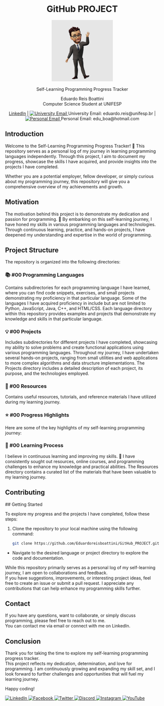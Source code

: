 <h1 align="center">GitHub PROJECT</h1>

<p align="center">
  <img src="./ICONS/Project_Logo.jpg" alt="Project Logo" width="200" height="200">
</p>

<p align="center">
  Self-Learning Programming Progress Tracker
</p>

<p align="center">
  Eduardo Reis Boattini<br>
  Computer Science Student at UNIFESP
</p>

<p align="center">
  <a href="https://linkedin.com/in/eduardoreisboattini">LinkedIn</a> |
  <a href="mailto:eduardo.reis@unifesp.br">
    <img src="./ICONS/email_icon.png" alt="University Email" width="16" height="16">
  </a> University Email: eduardo.reis@unifesp.br |
  <a href="mailto:edu_boa@hotmail.com">
    <img src="./ICONS/email_icon.png" alt="Personal Email" width="16" height="16">
  </a> Personal Email: edu_boa@hotmail.com
</p>


<h2>Introduction</h2>

Welcome to the Self-Learning Programming Progress Tracker! 🚀 This repository serves as a personal log of my journey in learning programming languages independently. Through this project, I aim to document my progress, showcase the skills I have acquired, and provide insights into the projects I have completed.

Whether you are a potential employer, fellow developer, or simply curious about my programming journey, this repository will give you a comprehensive overview of my achievements and growth.

<h2>Motivation</h2>

The motivation behind this project is to demonstrate my dedication and passion for programming. 
💪 By embarking on this self-learning journey, I have honed my skills in various programming languages and technologies. 
Through continuous learning, practice, and hands-on projects, I have deepened my understanding and expertise in the world of programming.

<h2>Project Structure</h2>

The repository is organized into the following directories:

<h3>📚 #00 Programming Languages</h3>

Contains subdirectories for each programming language I have learned, where you can find code snippets, exercises, and small projects demonstrating my proficiency in that particular language. Some of the languages I have acquired proficiency in include but are not limited to Python, JavaScript, Java, C++, and HTML/CSS. Each language directory within this repository provides examples and projects that demonstrate my knowledge and skills in that particular language.

<h3>💡 #00 Projects</h3>

Includes subdirectories for different projects I have completed, showcasing my ability to solve problems and create functional applications using various programming languages. Throughout my journey, I have undertaken several hands-on projects, ranging from small utilities and web applications to more complex algorithms and data structure implementations. The Projects directory includes a detailed description of each project, its purpose, and the technologies employed.

<h3>📖 #00 Resources</h3>

Contains useful resources, tutorials, and reference materials I have utilized during my learning journey.

<h3>⭐ #00 Progress Highlights</h3>

Here are some of the key highlights of my self-learning programming journey:

<h3>🌱 #00 Learning Process</h3>

I believe in continuous learning and improving my skills. 🎯 I have consistently sought out resources, online courses, and programming challenges to enhance my knowledge and practical abilities. The Resources directory contains a curated list of the materials that have been valuable to my learning journey.

<h2>Contributing</h2>
## Getting Started

To explore my progress and the projects I have completed, follow these steps:

1. Clone the repository to your local machine using the following command:

   ```bash
   git clone https://github.com/Eduardoreisboattini/GitHub_PROJECT.git

- Navigate to the desired language or project directory to explore the code and documentation.

While this repository primarily serves as a personal log of my self-learning journey, I am open to collaborations and feedback.<br> If you have suggestions, improvements, or interesting project ideas, feel free to create an issue or submit a pull request. I appreciate any contributions that can help enhance my programming skills further.

<h2>Contact</h2>
If you have any questions, want to collaborate, or simply discuss programming, please feel free to reach out to me.<br> You can contact me via email or connect with me on LinkedIn.

<h2>Conclusion</h2>
Thank you for taking the time to explore my self-learning programming progress tracker. <br>
This project reflects my dedication, determination, and love for programming. I am continuously growing and expanding my skill set, and I look forward to further challenges and opportunities that will fuel my learning journey.

Happy coding!

<a href="https://www.linkedin.com/in/eduardoreisboattini/">
  <img src="./ICONS/linkedin.png" alt="LinkedIn" width="30" height="30">
</a>

<a href="https://www.facebook.com/eboattini/">
  <img src="./ICONS/facebook.png" alt="Facebook" width="30" height="30">
</a>

<a href="https://twitter.com/ed_re_bo">
  <img src="./ICONS/twitter.png" alt="Twitter" width="30" height="30">
</a>

<a href="https://discord.gg/Kalish_BR#3305">
  <img src="./ICONS/discord.png" alt="Discord" width="30" height="30">
</a>

<a href="https://www.instagram.com/your_profile">
  <img src="./ICONS/instagram.png" alt="Instagram" width="30" height="30">
</a>

<a href="https://www.youtube.com/@KALISHworld/">
  <img src="./ICONS/youtube.png" alt="YouTube" width="30" height="30">
</a>
